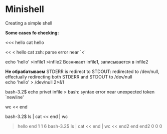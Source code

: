 # Minishell
Creating a simple shell

**Some cases fo checking:**

<<< hello cat
hello

<< < hello cat
zsh: parse error near `<'

echo 'hello' >infile1 >infile2
Возникает infile1, записывается в infile2

**Не обрабатываем**
STDERR is redirect to STDOUT: redirected to /dev/null,
effectually redirecting both STDERR and STDOUT to /dev/null         
echo 'hello' > /dev/null 2>&1


bash-3.2$ echo privet infile >
bash: syntax error near unexpected token `newline'

wc << end


bash-3.2$ ls | cat << end | wc
> hello
> end
       1       1       6
bash-3.2$ ls | cat << end | wc << end2
> end
> end2
       0       0       0